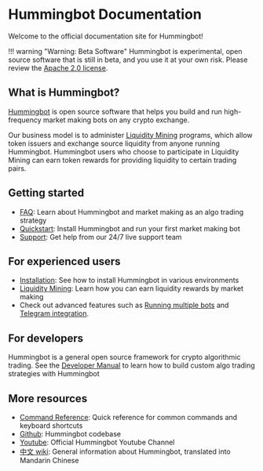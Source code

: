# Hummingbot Documentation
Welcome to the official documentation site for Hummingbot!

!!! warning "Warning: Beta Software"
    Hummingbot is experimental, open source software that is still in beta, and you use it at your own risk. Please review the [Apache 2.0 license](https://github.com/CoinAlpha/hummingbot/blob/master/LICENSE).


## What is Hummingbot?
[Hummingbot](https://hummingbot.io) is open source software that helps you build and run high-frequency market making bots on any crypto exchange.

Our business model is to administer [Liquidity Mining](/liquidity-mining) programs, which allow token issuers and exchange source liquidity from anyone running Hummingbot. Hummingbot users who choose to participate in Liquidity Mining can earn token rewards for providing liquidity to certain trading pairs.

## Getting started
* [FAQ](/faq): Learn about Hummingbot and market making as an algo trading strategy
* [Quickstart](/quickstart): Install Hummingbot and run your first market making bot
* [Support](/support/): Get help from our 24/7 live support team

## For experienced users
* [Installation](/installation): See how to install Hummingbot in various environments
* [Liquidity Mining](/liquidity-mining): Learn how you can earn liquidity rewards by market making
* Check out advanced features such as [Running multiple bots](/advanced/running-multiple-bots/) and [Telegram integration](/advanced/telegram/).

## For developers

Hummingbot is a general open source framework for crypto algorithmic trading. See the [Developer Manual](/developers) to learn how to build custom algo trading strategies with Hummingbot

## More resources
* [Command Reference](/operation/commands): Quick reference for common commands and keyboard shortcuts
* [Github](https://github.com/coinalpha/hummingbot): Hummingbot codebase
* [Youtube](https://www.youtube.com/channel/UCxzzdEnDRbylLMWmaMjywOA): Official Hummingbot Youtube Channel
* [中文 wiki](https://github.com/coinalpha/hummingbot_chinese): General information about Hummingbot, translated into Mandarin Chinese

